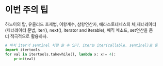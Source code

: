 # 이번 주의 팁
하노이의 탑, 유클리드 호제법, 이항계수, 삼항연산자, 에라스토테네스의 체,제너레이터(제너레이터 문법, iter(), next(), iterator and iterable), 매직 메소드, set연산을 좀 더 적극적으로 활용하자.
```python
# 마치 iter의 sentinel 처럼 쓸 수 있다. iter는 iter(callable, sentinel)로 동작하는 반면, takewhile은 type 즉, list 등에도 활용할 수 있다.
import itertools
for val in itertools.takewhile(l, lambda x: x!= 4):
    print(val)
```
